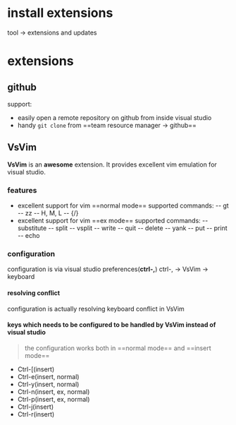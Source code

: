 # install extensions
tool -> extensions and updates


# extensions

## github
support:
- easily open a remote repository on github from inside visual studio
- handy `git clone` from ==team resource manager -> github==

## VsVim
**VsVim** is an **awesome** extension.
It provides excellent vim emulation for visual studio.
### features
- excellent support for vim ==normal mode==
supported commands:
-- gt
-- zz
-- H, M, L
-- {/}
- excellent support for vim ==ex mode==
supported commands:
-- substitute
-- split
-- vsplit
-- write
-- quit
-- delete
-- yank
-- put
-- print
-- echo
### configuration
configuration is via visual studio preferences(**ctrl-,**) 
ctrl-, -> VsVim -> keyboard
#### resolving conflict
configuration is actually resolving keyboard conflict in VsVim
#### keys which needs to be configured to be handled by VsVim instead of visual studio
> the configuration works both in ==normal mode== and ==insert mode==
+ Ctrl-[(insert)
+ Ctrl-e(insert, normal)
+ Ctrl-y(insert, normal)
+ Ctrl-n(insert, ex, normal)
+ Ctrl-p(insert, ex, normal)
+ Ctrl-j(insert)
+ Ctrl-r(insert)